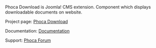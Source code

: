 Phoca Download is Joomla! CMS extension. Component which displays downloadable documents on website.

Project page:
[Phoca Download](https://www.phoca.cz/phocadownload)


Documentation:
[Documentation](https://www.phoca.cz/documentation/category/17-phoca-download-component)

Support:
[Phoca Forum](https://www.phoca.cz/forum)
